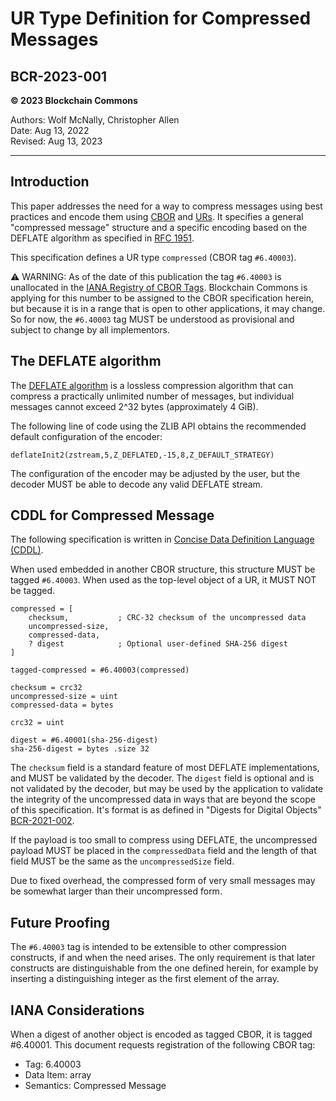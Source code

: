 # UR Type Definition for Compressed Messages

## BCR-2023-001

**© 2023 Blockchain Commons**

Authors: Wolf McNally, Christopher Allen<br/>
Date: Aug 13, 2022<br/>
Revised: Aug 13, 2023

---

## Introduction

This paper addresses the need for a way to compress messages using best practices and encode them using [CBOR](https://cbor.io/) and [URs](https://github.com/BlockchainCommons/Research/blob/master/papers/bcr-2020-005-ur.md). It specifies a general "compressed message" structure and a specific encoding based on the DEFLATE algorithm as specified in [RFC 1951](https://datatracker.ietf.org/doc/html/rfc1951).

This specification defines a UR type `compressed` (CBOR tag `#6.40003`).

⚠️ WARNING: As of the date of this publication the tag `#6.40003` is unallocated in the [IANA Registry of CBOR Tags](https://www.iana.org/assignments/cbor-tags/cbor-tags.xhtml). Blockchain Commons is applying for this number to be assigned to the CBOR specification herein, but because it is in a range that is open to other applications, it may change. So for now, the `#6.40003` tag MUST be understood as provisional and subject to change by all implementors.

## The DEFLATE algorithm

The [DEFLATE algorithm](https://datatracker.ietf.org/doc/html/rfc1951) is a lossless compression algorithm that can compress a practically unlimited number of messages, but individual messages cannot exceed 2^32 bytes (approximately 4 GiB).

The following line of code using the ZLIB API obtains the recommended default configuration of the encoder:

```
deflateInit2(zstream,5,Z_DEFLATED,-15,8,Z_DEFAULT_STRATEGY)
```

The configuration of the encoder may be adjusted by the user, but the decoder MUST be able to decode any valid DEFLATE stream.

## CDDL for Compressed Message

The following specification is written in [Concise Data Definition Language (CDDL)](https://tools.ietf.org/html/rfc8610).

When used embedded in another CBOR structure, this structure MUST be tagged `#6.40003`. When used as the top-level object of a UR, it MUST NOT be tagged.

```
compressed = [
    checksum,           ; CRC-32 checksum of the uncompressed data
    uncompressed-size,
    compressed-data,
    ? digest            ; Optional user-defined SHA-256 digest
]

tagged-compressed = #6.40003(compressed)

checksum = crc32
uncompressed-size = uint
compressed-data = bytes

crc32 = uint

digest = #6.40001(sha-256-digest)
sha-256-digest = bytes .size 32
```

The `checksum` field is a standard feature of most DEFLATE implementations, and MUST be validated by the decoder. The `digest` field is optional and is not validated by the decoder, but may be used by the application to validate the integrity of the uncompressed data in ways that are beyond the scope of this specification. It's format is as defined in "Digests for Digital Objects" [BCR-2021-002](bcr-2021-002-digest.md).

If the payload is too small to compress using DEFLATE, the uncompressed payload MUST be placed in the `compressedData` field and the length of that field MUST be the same as the `uncompressedSize` field.

Due to fixed overhead, the compressed form of very small messages may be somewhat larger than their uncompressed form.

## Future Proofing

The `#6.40003` tag is intended to be extensible to other compression constructs, if and when the need arises. The only requirement is that later constructs are distinguishable from the one defined herein, for example by inserting a distinguishing integer as the first element of the array.

## IANA Considerations

When a digest of another object is encoded as tagged CBOR, it is tagged #6.40001. This document requests registration of the following CBOR tag:

* Tag: 6.40003
* Data Item: array
* Semantics: Compressed Message
